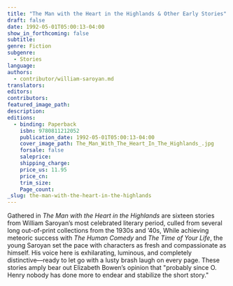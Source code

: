 ```yaml
---
title: "The Man with the Heart in the Highlands & Other Early Stories"
draft: false
date: 1992-05-01T05:00:13-04:00
show_in_forthcoming: false
subtitle:
genre: Fiction
subgenre:
  - Stories
language:
authors:
  - contributor/william-saroyan.md
translators:
editors:
contributors:
featured_image_path:
description:
editions:
  - binding: Paperback
    isbn: 9780811212052
    publication_date: 1992-05-01T05:00:13-04:00
    cover_image_path: The_Man_With_The_Heart_In_The_Highlands_.jpg
    forsale: false
    saleprice:
    shipping_charge:
    price_us: 11.95
    price_cn:
    trim_size:
    Page_count:
_slug: the-man-with-the-heart-in-the-highlands
---
```


Gathered in _The Man with the Heart in the Highlands_ are sixteen stories from William Saroyan’s most celebrated literary period, culled from several long out-of-print collections from the 1930s and ’40s, While achieving meteoric success with _The Human Comedy_ and _The Time of Your Life_, the young Saroyan set the pace with characters as fresh and compassionate as himself. His voice here is exhilarating, luminous, and completely distinctive––ready to let go with a lusty brash laugh on every page. These stories amply bear out Elizabeth Bowen’s opinion that "probably since O. Henry nobody has done more to endear and stabilize the short story."

